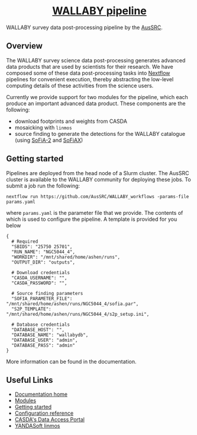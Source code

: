 
<h1 align="center"><a href="https://aussrc.github.io/WALLABY_workflows/">WALLABY pipeline</a></h1>

WALLABY survey data post-processing pipeline by the [AusSRC](https://aussrc.org). 

## Overview

The WALLABY survey science data post-processing generates advanced data products that are used by scientists for their research. We have composed some of these data post-processing tasks into [Nextflow](https://www.nextflow.io/) pipelines for convenient execution, thereby abstracting the low-level computing details of these activities from the science users.

Currently we provide support for two modules for the pipeline, which each produce an important advanced data product. These components are the following: 

* download footprints and weights from CASDA
* mosaicking with `linmos`
* source finding to generate the detections for the WALLABY catalogue (using [SoFiA-2](https://github.com/SoFiA-Admin/SoFiA-2) and [SoFiAX](https://github.com/AusSRC/SoFiAX))

## Getting started

Pipelines are deployed from the head node of a Slurm cluster. The AusSRC cluster is available to the WALLABY community for deploying these jobs. To submit a job run the following:

```
nextflow run https://github.com/AusSRC/WALLABY_workflows -params-file params.yaml
```

where `params.yaml` is the parameter file that we provide. The contents of which is used to configure the pipeline. A template is provided for you below

```
{
  # Required 
  "SBIDS": "25750 25701",
  "RUN_NAME": "NGC5044_4",
  "WORKDIR": "/mnt/shared/home/ashen/runs",
  "OUTPUT_DIR": "outputs",
  
  # Download credentials
  "CASDA_USERNAME": "",
  "CASDA_PASSWORD": "",

  # Source finding parameters
  "SOFIA_PARAMETER_FILE": "/mnt/shared/home/ashen/runs/NGC5044_4/sofia.par",
  "S2P_TEMPLATE": "/mnt/shared/home/ashen/runs/NGC5044_4/s2p_setup.ini",

  # Database credentials
  "DATABASE_HOST": "",
  "DATABASE_NAME": "wallabydb",
  "DATABASE_USER": "admin",
  "DATABASE_PASS": "admin"
}
```

More information can be found in the documentation.

## Useful Links

* [Documentation home](https://aussrc.github.io/WALLABY_workflows/)
* [Modules](https://aussrc.github.io/WALLABY_workflows/docs/overview#modules)
* [Getting started](https://aussrc.github.io/WALLABY_workflows/docs/getting_started)
* [Configuration reference](https://aussrc.github.io/WALLABY_workflows/docs/configuration/end-to-end)
* [CASDA's Data Access Portal](https://data.csiro.au/collections/domain/casdaObservation/search/)
* [YANDASoft linmos](https://www.atnf.csiro.au/computing/software/askapsoft/sdp/docs/current/calim/linmos.html)